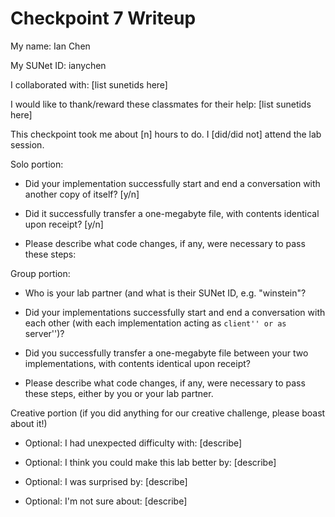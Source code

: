 Checkpoint 7 Writeup
====================

My name: Ian Chen

My SUNet ID: ianychen

I collaborated with: [list sunetids here]

I would like to thank/reward these classmates for their help: [list sunetids here]

This checkpoint took me about [n] hours to do. I [did/did not] attend the lab session.

Solo portion:

- Did your implementation successfully start and end a conversation with another copy of itself? [y/n]

- Did it successfully transfer a one-megabyte file, with contents identical upon receipt? [y/n]

- Please describe what code changes, if any, were necessary to pass these steps:

Group portion:

- Who is your lab partner (and what is their SUNet ID, e.g. "winstein"?

- Did your implementations successfully start and end a conversation with each other (with each implementation acting as ``client'' or as ``server'')?

- Did you successfully transfer a one-megabyte file between your two
  implementations, with contents identical upon receipt?

- Please describe what code changes, if any, were necessary to pass
  these steps, either by you or your lab partner.

Creative portion (if you did anything for our creative challenge,
                  please boast about it!)

- Optional: I had unexpected difficulty with: [describe]

- Optional: I think you could make this lab better by: [describe]

- Optional: I was surprised by: [describe]

- Optional: I'm not sure about: [describe]
